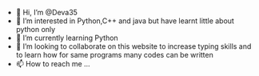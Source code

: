 - 👋 Hi, I’m @Deva35
- 👀 I’m interested in Python,C++ and java but have learnt little about python only
- 🌱 I’m currently learning Python
- 💞️ I’m looking to collaborate on this website to increase typing skills and to learn how for same programs many codes can be written
- 📫 How to reach me ...

<!---
Deva35/Deva35 is a ✨ special ✨ repository because its `README.md` (this file) appears on your GitHub profile.
You can click the Preview link to take a look at your changes.
--->

